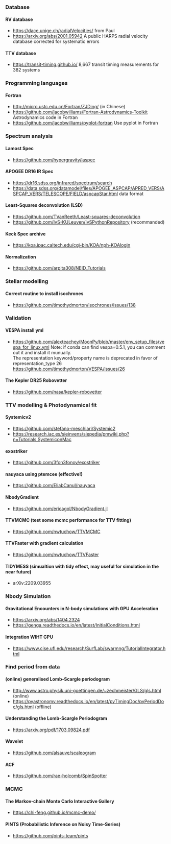 ### Database

#### RV database
- https://dace.unige.ch/radialVelocities/ from Paul
- https://arxiv.org/abs/2001.05942 A public HARPS radial velocity database corrected for systematic errors

#### TTV database
- https://transit-timing.github.io/  8,667 transit timing measurements for 382 systems

### Programming languages
#### Fortran
- http://micro.ustc.edu.cn/Fortran/ZJDing/ (in Chinese)
- https://github.com/jacobwilliams/Fortran-Astrodynamics-Toolkit Astrodynamics code in Fortran
- https://github.com/jacobwilliams/pyplot-fortran Use pyplot in Fortran

### Spectrum analysis


#### Lamost Spec
- https://github.com/hypergravity/laspec

#### APOGEE DR16 IR Spec
- https://dr16.sdss.org/infrared/spectrum/search
- https://data.sdss.org/datamodel/files/APOGEE_ASPCAP/APRED_VERS/ASPCAP_VERS/TELESCOPE/FIELD/aspcapStar.html data format

#### Least-Squares deconvolution (LSD)
- https://github.com/TVanReeth/Least-squares-deconvolution
- https://github.com/IvS-KULeuven/IvSPythonRepository (recommanded)

#### Keck Spec archive
- https://koa.ipac.caltech.edu/cgi-bin/KOA/nph-KOAlogin

#### Normalization
- https://github.com/arpita308/NEID_Tutorials

### Stellar modelling

#### Correct routine to install isochrones
- https://github.com/timothydmorton/isochrones/issues/138 



### Validation
#### VESPA install yml
- https://github.com/alexteachey/MoonPy/blob/master/env_setup_files/vespa_for_linux.yml 
  Note: if conda can find vespa=0.5.1, you can comment out it and install it munually.  
  The representation keyword/property name is deprecated in favor of representation_type 26 
  https://github.com/timothydmorton/VESPA/issues/26
#### The Kepler DR25 Robovetter
- https://github.com/nasa/kepler-robovetter


### TTV modelling & Photodynamical fit
#### Systemicv2
- https://github.com/stefano-meschiari/Systemic2
- https://research.iac.es/sieinvens/siepedia/pmwiki.php?n=Tutorials.SystemiconMac
#### exostriker
- https://github.com/3fon3fonov/exostriker

#### nauyaca using ptemcee (effective!)
- https://github.com/EliabCanul/nauyaca
#### NbodyGradient
- https://github.com/ericagol/NbodyGradient.jl

#### TTVMCMC (test some mcmc performance for TTV fitting)
- https://github.com/nwtuchow/TTVMCMC

#### TTVFaster with gradient calculation
- https://github.com/nwtuchow/TTVFaster
#### TIDYMESS (simualtion with tidy effect, may useful for simulation in the near future)
- arXiv:2209.03955


### Nbody Simulation 
#### Gravitational Encounters in N-body simulations with GPU Acceleration
- https://arxiv.org/abs/1404.2324
- https://genga.readthedocs.io/en/latest/InitialConditions.html
#### Integration WIHT GPU
- https://www.cise.ufl.edu/research/SurfLab/swarmng/TutorialIntegrator.html



### Find period from data 
#### (online) generalised Lomb-Scargle periodogram
- http://www.astro.physik.uni-goettingen.de/~zechmeister/GLS/gls.html  (online)
- https://pyastronomy.readthedocs.io/en/latest/pyTimingDoc/pyPeriodDoc/gls.html (offline)

#### Understanding the Lomb-Scargle Periodogram
- https://arxiv.org/pdf/1703.09824.pdf

#### Wavelet
- https://github.com/alsauve/scaleogram 

#### ACF
- https://github.com/rae-holcomb/SpinSpotter

### MCMC
#### The Markov-chain Monte Carlo Interactive Gallery
- https://chi-feng.github.io/mcmc-demo/
#### PINTS (Probabilistic Inference on Noisy Time-Series)
- https://github.com/pints-team/pints

